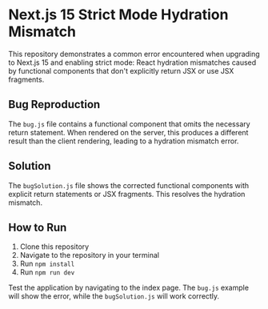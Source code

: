 # Next.js 15 Strict Mode Hydration Mismatch

This repository demonstrates a common error encountered when upgrading to Next.js 15 and enabling strict mode: React hydration mismatches caused by functional components that don't explicitly return JSX or use JSX fragments.

## Bug Reproduction

The `bug.js` file contains a functional component that omits the necessary return statement.  When rendered on the server, this produces a different result than the client rendering, leading to a hydration mismatch error.

## Solution

The `bugSolution.js` file shows the corrected functional components with explicit return statements or JSX fragments. This resolves the hydration mismatch.

## How to Run

1. Clone this repository
2. Navigate to the repository in your terminal
3. Run `npm install`
4. Run `npm run dev`

Test the application by navigating to the index page. The `bug.js` example will show the error, while the `bugSolution.js` will work correctly.